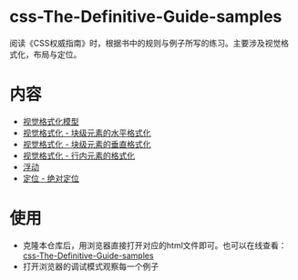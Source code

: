 # css-The-Definitive-Guide-samples

阅读《CSS权威指南》时，根据书中的规则与例子所写的练习。主要涉及视觉格式化，布局与定位。

# 内容

* [视觉格式化模型](./visual_formatting_model.html)
* [视觉格式化 - 块级元素的水平格式化](./block-element-Horizontal.html)
* [视觉格式化 - 块级元素的垂直格式化](./block-element-Vertical.html)
* [视觉格式化 - 行内元素的格式化](./inline-element.html)
* [浮动](./float.html)
* [定位 - 绝对定位](./position-absolute.html)


# 使用

* 克隆本仓库后，用浏览器直接打开对应的html文件即可。也可以在线查看：[css-The-Definitive-Guide-samples](https://qw8880000.github.io/css-The-Definitive-Guide-samples/)
* 打开浏览器的调试模式观察每一个例子


